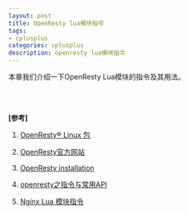 ```yaml
---
layout: post
title: OpenResty lua模块指令
tags:
- cplusplus
categories: cplusplus
description: openresty lua模块指令
---
```


本章我们介绍一下OpenResty Lua模块的指令及其用法。

<!-- more -->






<br />
<br />

**[参考]**

1. [OpenResty® Linux 包](http://openresty.org/cn/linux-packages.html)

2. [OpenResty官方网站](http://openresty.org/cn/)

3. [OpenResty installation](http://openresty.org/cn/installation.html)

4. [openresty之指令与常用API](https://www.cnblogs.com/jimodetiantang/p/9257819.html)

5. [Nginx Lua 模块指令](https://www.cnblogs.com/babycomeon/p/11109499.html)

<br />
<br />
<br />





